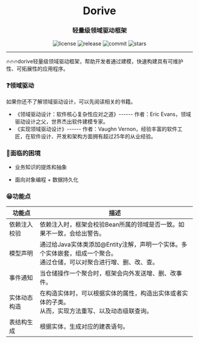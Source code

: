 <h1 align="center">Dorive</h1>
<h3 align="center">轻量级领域驱动框架</h3>
<p align="center">
  <img src="https://img.shields.io/github/license/chentaoah/dorive" alt="license">
  <img src="https://img.shields.io/github/v/release/chentaoah/dorive?display_name=tag&include_prereleases" alt="release">
  <img src="https://img.shields.io/github/commit-activity/y/chentaoah/dorive" alt="commit">
  <img src="https://img.shields.io/github/stars/chentaoah/dorive?color=%231890FF&style=flat-square" alt="stars">
</p>
<hr/>

🔥🔥🔥dorive轻量级领域驱动框架，帮助开发者通过建模，快速构建具有可维护性、可拓展性的应用程序。

### ❓领域驱动

如果你还不了解领域驱动设计，可以先阅读相关的书籍。

- 《领域驱动设计：软件核心复杂性应对之道》------ 作者：Eric Evans，领域驱动设计之父，世界杰出软件建模专家。
- 《实现领域驱动设计》------ 作者：Vaughn Vernon，经验丰富的软件工匠，在软件设计、开发和架构方面拥有超过25年的从业经验。

### 🙁面临的困境

- 业务知识的提炼和抽象

- 面向对象编程 + 数据持久化

### 😁功能点

| 功能点       | 描述                                                         |
| ------------ | ------------------------------------------------------------ |
| 依赖注入校验 | 依赖注入时，框架会校验Bean所属的领域是否一致。如果不一致，会给出警告。 |
| 模型声明     | 通过给Java实体类添加@Entity注解，声明一个实体。多个实体嵌套，组成一个聚合。<br />通过仓储，可以对聚合进行增、删、改、查。 |
| 事件通知     | 当仓储操作一个聚合时，框架会向外发送增、删、改事件。         |
| 实体动态构造 | 在构造实体时，可以根据实体的属性，构造出实体或者实体的子类。<br />从而，实现方法重写、以及动态级联查询。 |
| 表结构生成   | 根据实体，生成对应的建表语句。                               |

